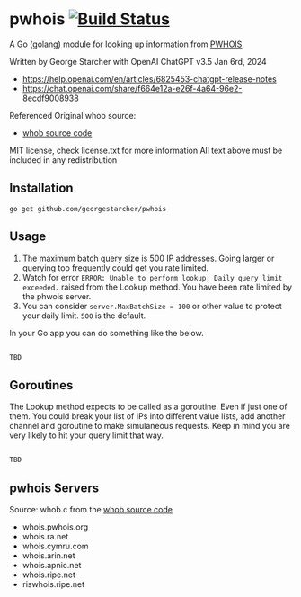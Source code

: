 # pwhois [![Build Status](https://github.com/georgestarcher/pwhois/workflows/pwhois%20CI/badge.svg)](https://github.com/georgestarcher/pwhois/actions)

A Go (golang) module for looking up information from [PWHOIS](https://pwhois.org/).

Written by George Starcher with OpenAI ChatGPT v3.5 Jan 6rd, 2024
  * https://help.openai.com/en/articles/6825453-chatgpt-release-notes
  * https://chat.openai.com/share/f664e12a-e26f-4a64-96e2-8ecdf9008938

Referenced Original whob source:
* [whob source code](https://pwhois.org/lft/)

MIT license, check license.txt for more information
All text above must be included in any redistribution

## Installation

```shell
go get github.com/georgestarcher/pwhois
```

## Usage

1. The maximum batch query size is 500 IP addresses. Going larger or querying too frequently could get you rate limited.
2. Watch for error `ERROR: Unable to perform lookup; Daily query limit exceeded.` raised from the Lookup method. You have been rate limited by the phwois server.
3. You can consider `server.MaxBatchSize = 100` or other value to protect your daily limit. `500` is the default.

In your Go app you can do something like the below. 

```go

TBD

```
## Goroutines

The Lookup method expects to be called as a goroutine. Even if just one of them.
You could break your list of IPs into different value lists, add another channel and goroutine to make simulaneous requests. Keep in mind you are very likely to hit your query limit that way.

```go

TBD

```
## pwhois Servers

Source: whob.c from the [whob source code](https://pwhois.org/lft/)

* whois.pwhois.org
* whois.ra.net
* whois.cymru.com
* whois.arin.net
* whois.apnic.net
* whois.ripe.net
* riswhois.ripe.net